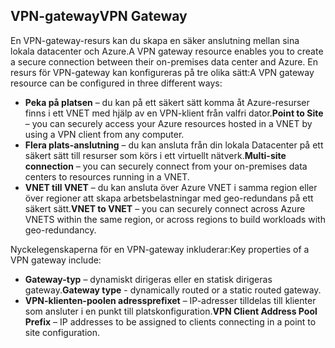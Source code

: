 ## <a name="vpn-gateway"></a><span data-ttu-id="43cfd-101">VPN-gateway</span><span class="sxs-lookup"><span data-stu-id="43cfd-101">VPN Gateway</span></span>
<span data-ttu-id="43cfd-102">En VPN-gateway-resurs kan du skapa en säker anslutning mellan sina lokala datacenter och Azure.</span><span class="sxs-lookup"><span data-stu-id="43cfd-102">A VPN gateway resource enables you to create a secure connection between their on-premises data center and Azure.</span></span> <span data-ttu-id="43cfd-103">En resurs för VPN-gateway kan konfigureras på tre olika sätt:</span><span class="sxs-lookup"><span data-stu-id="43cfd-103">A VPN gateway resource can be configured in three different ways:</span></span>

* <span data-ttu-id="43cfd-104">**Peka på platsen** – du kan på ett säkert sätt komma åt Azure-resurser finns i ett VNET med hjälp av en VPN-klient från valfri dator.</span><span class="sxs-lookup"><span data-stu-id="43cfd-104">**Point to Site** – you can securely access your Azure resources hosted in a VNET by using a VPN client from any computer.</span></span> 
* <span data-ttu-id="43cfd-105">**Flera plats-anslutning** – du kan ansluta från din lokala Datacenter på ett säkert sätt till resurser som körs i ett virtuellt nätverk.</span><span class="sxs-lookup"><span data-stu-id="43cfd-105">**Multi-site connection** – you can securely connect from your on-premises data centers to resources running in a VNET.</span></span> 
* <span data-ttu-id="43cfd-106">**VNET till VNET** – du kan ansluta över Azure VNET i samma region eller över regioner att skapa arbetsbelastningar med geo-redundans på ett säkert sätt.</span><span class="sxs-lookup"><span data-stu-id="43cfd-106">**VNET to VNET** – you can securely connect across Azure VNETS within the same region, or across regions to build workloads with geo-redundancy.</span></span>

<span data-ttu-id="43cfd-107">Nyckelegenskaperna för en VPN-gateway inkluderar:</span><span class="sxs-lookup"><span data-stu-id="43cfd-107">Key properties of a VPN gateway include:</span></span>

* <span data-ttu-id="43cfd-108">**Gateway-typ** – dynamiskt dirigeras eller en statisk dirigeras gateway.</span><span class="sxs-lookup"><span data-stu-id="43cfd-108">**Gateway type** - dynamically routed or a static routed gateway.</span></span> 
* <span data-ttu-id="43cfd-109">**VPN-klienten-poolen adressprefixet** – IP-adresser tilldelas till klienter som ansluter i en punkt till platskonfiguration.</span><span class="sxs-lookup"><span data-stu-id="43cfd-109">**VPN Client Address Pool Prefix** – IP addresses to be assigned to clients connecting in a point to site configuration.</span></span>

